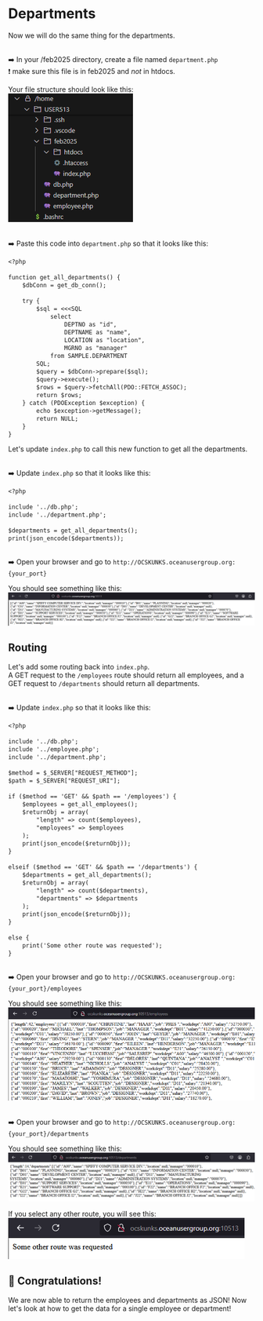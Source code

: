# Departments
Now we will do the same thing for the departments.  

<br>➡️ In your /feb2025 directory, create a file named `department.php`  
❗ make sure this file is in feb2025 and *not* in htdocs.  


Your file structure should look like this:   
![file structure](images/files.PNG)  



<br>➡️ Paste this code into `department.php` so that it looks like this: 
```
<?php

function get_all_departments() {
    $dbConn = get_db_conn();

    try {
        $sql = <<<SQL
            select 
                DEPTNO as "id",
                DEPTNAME as "name",
                LOCATION as "location",
                MGRNO as "manager"
            from SAMPLE.DEPARTMENT
        SQL;
        $query = $dbConn->prepare($sql);
        $query->execute(); 
        $rows = $query->fetchAll(PDO::FETCH_ASSOC);
        return $rows; 
    } catch (PDOException $exception) {
        echo $exception->getMessage();
        return NULL;
    } 
}
```


Let's update `index.php` to call this new function to get all the departments.  

<br>➡️ Update `index.php` so that it looks like this:
```
<?php

include '../db.php';
include '../department.php';

$departments = get_all_departments();
print(json_encode($departments));
```


<br>➡️ Open your browser and go to `http://OCSKUNKS.oceanusergroup.org:{your_port}`  

You should see something like this:  
![server array](images/departments.PNG)   


## Routing
Let's add some routing back into `index.php`.  
A GET request to the `/employees` route should return all employees, and a GET request to `/departments` should return all departments.  

<br>➡️ Update `index.php` so that it looks like this:
```
<?php

include '../db.php';
include '../employee.php';
include '../department.php';

$method = $_SERVER["REQUEST_METHOD"];
$path = $_SERVER["REQUEST_URI"];

if ($method == 'GET' && $path == '/employees') {
    $employees = get_all_employees();
    $returnObj = array(
        "length" => count($employees),
        "employees" => $employees
    );
    print(json_encode($returnObj));
}

elseif ($method == 'GET' && $path == '/departments') {
    $departments = get_all_departments();
    $returnObj = array(
        "length" => count($departments),
        "departments" => $departments
    );
    print(json_encode($returnObj));
}

else {
    print('Some other route was requested');
}
```


<br>➡️ Open your browser and go to `http://OCSKUNKS.oceanusergroup.org:{your_port}/employees`  

You should see something like this:  
![server array](images/route_employees.PNG)   



<br>➡️ Open your browser and go to `http://OCSKUNKS.oceanusergroup.org:{your_port}/departments`  

You should see something like this:  
![server array](images/route_departments.PNG)   



If you select any other route, you will see this:  
![other route](images/other_route.png)  
   


## 🚀 Congratulations!
We are now able to return the employees and departments as JSON!
Now let's look at how to get the data for a single employee or department!
